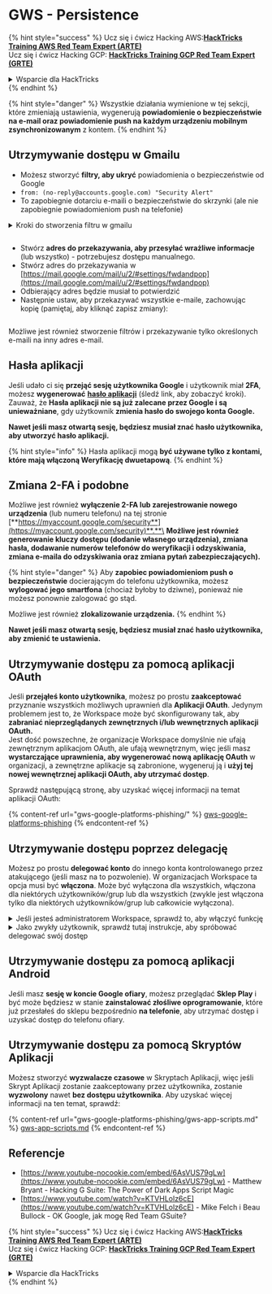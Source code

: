 # GWS - Persistence

{% hint style="success" %}
Ucz się i ćwicz Hacking AWS:<img src="../../.gitbook/assets/image.png" alt="" data-size="line">[**HackTricks Training AWS Red Team Expert (ARTE)**](https://training.hacktricks.xyz/courses/arte)<img src="../../.gitbook/assets/image.png" alt="" data-size="line">\
Ucz się i ćwicz Hacking GCP: <img src="../../.gitbook/assets/image (2).png" alt="" data-size="line">[**HackTricks Training GCP Red Team Expert (GRTE)**<img src="../../.gitbook/assets/image (2).png" alt="" data-size="line">](https://training.hacktricks.xyz/courses/grte)

<details>

<summary>Wsparcie dla HackTricks</summary>

* Sprawdź [**plany subskrypcyjne**](https://github.com/sponsors/carlospolop)!
* **Dołącz do** 💬 [**grupy Discord**](https://discord.gg/hRep4RUj7f) lub [**grupy telegramowej**](https://t.me/peass) lub **śledź** nas na **Twitterze** 🐦 [**@hacktricks\_live**](https://twitter.com/hacktricks\_live)**.**
* **Podziel się sztuczkami hackingowymi, przesyłając PR-y do** [**HackTricks**](https://github.com/carlospolop/hacktricks) i [**HackTricks Cloud**](https://github.com/carlospolop/hacktricks-cloud) repozytoriów github.

</details>
{% endhint %}

{% hint style="danger" %}
Wszystkie działania wymienione w tej sekcji, które zmieniają ustawienia, wygenerują **powiadomienie o bezpieczeństwie na e-mail oraz powiadomienie push na każdym urządzeniu mobilnym zsynchronizowanym** z kontem.
{% endhint %}

## **Utrzymywanie dostępu w Gmailu**

* Możesz stworzyć **filtry, aby ukryć** powiadomienia o bezpieczeństwie od Google
* `from: (no-reply@accounts.google.com) "Security Alert"`
* To zapobiegnie dotarciu e-maili o bezpieczeństwie do skrzynki (ale nie zapobiegnie powiadomieniom push na telefonie)

<details>

<summary>Kroki do stworzenia filtru w gmailu</summary>

(Instrukcje [**tutaj**](https://support.google.com/mail/answer/6579))

1. Otwórz [Gmail](https://mail.google.com/).
2. W polu wyszukiwania na górze kliknij Pokaż opcje wyszukiwania ![photos tune](https://lh3.googleusercontent.com/cD6YR\_YvqXqNKxrWn2NAWkV6tjJtg8vfvqijKT1\_9zVCrl2sAx9jROKhLqiHo2ZDYTE=w36).
3. Wprowadź kryteria wyszukiwania. Jeśli chcesz sprawdzić, czy wyszukiwanie działa poprawnie, zobacz, jakie e-maile się pojawią, klikając **Szukaj**.
4. Na dole okna wyszukiwania kliknij **Utwórz filtr**.
5. Wybierz, co chciałbyś, aby filtr robił.
6. Kliknij **Utwórz filtr**.

Sprawdź swoje aktualne filtry (aby je usunąć) w [https://mail.google.com/mail/u/0/#settings/filters](https://mail.google.com/mail/u/0/#settings/filters)

</details>

<figure><img src="../../.gitbook/assets/image (331).png" alt=""><figcaption></figcaption></figure>

* Stwórz **adres do przekazywania, aby przesyłać wrażliwe informacje** (lub wszystko) - potrzebujesz dostępu manualnego.
* Stwórz adres do przekazywania w [https://mail.google.com/mail/u/2/#settings/fwdandpop](https://mail.google.com/mail/u/2/#settings/fwdandpop)
* Odbierający adres będzie musiał to potwierdzić
* Następnie ustaw, aby przekazywać wszystkie e-maile, zachowując kopię (pamiętaj, aby kliknąć zapisz zmiany):

<figure><img src="../../.gitbook/assets/image (332).png" alt=""><figcaption></figcaption></figure>

Możliwe jest również stworzenie filtrów i przekazywanie tylko określonych e-maili na inny adres e-mail.

## Hasła aplikacji

Jeśli udało ci się **przejąć sesję użytkownika Google** i użytkownik miał **2FA**, możesz **wygenerować** [**hasło aplikacji**](https://support.google.com/accounts/answer/185833?hl=en) (śledź link, aby zobaczyć kroki). Zauważ, że **Hasła aplikacji nie są już zalecane przez Google i są unieważniane**, gdy użytkownik **zmienia hasło do swojego konta Google.**

**Nawet jeśli masz otwartą sesję, będziesz musiał znać hasło użytkownika, aby utworzyć hasło aplikacji.**

{% hint style="info" %}
Hasła aplikacji mogą **być używane tylko z kontami, które mają włączoną Weryfikację dwuetapową**.
{% endhint %}

## Zmiana 2-FA i podobne

Możliwe jest również **wyłączenie 2-FA lub zarejestrowanie nowego urządzenia** (lub numeru telefonu) na tej stronie [**https://myaccount.google.com/security**](https://myaccount.google.com/security)**.**\
**Możliwe jest również generowanie kluczy dostępu (dodanie własnego urządzenia), zmiana hasła, dodawanie numerów telefonów do weryfikacji i odzyskiwania, zmiana e-maila do odzyskiwania oraz zmiana pytań zabezpieczających).**

{% hint style="danger" %}
Aby **zapobiec powiadomieniom push o bezpieczeństwie** docierającym do telefonu użytkownika, możesz **wylogować jego smartfona** (chociaż byłoby to dziwne), ponieważ nie możesz ponownie zalogować go stąd.

Możliwe jest również **zlokalizowanie urządzenia.**
{% endhint %}

**Nawet jeśli masz otwartą sesję, będziesz musiał znać hasło użytkownika, aby zmienić te ustawienia.**

## Utrzymywanie dostępu za pomocą aplikacji OAuth

Jeśli **przejąłeś konto użytkownika**, możesz po prostu **zaakceptować** przyznanie wszystkich możliwych uprawnień dla **Aplikacji OAuth**. Jedynym problemem jest to, że Workspace może być skonfigurowany tak, aby **zabraniać nieprzeglądanych zewnętrznych i/lub wewnętrznych aplikacji OAuth.**\
Jest dość powszechne, że organizacje Workspace domyślnie nie ufają zewnętrznym aplikacjom OAuth, ale ufają wewnętrznym, więc jeśli masz **wystarczające uprawnienia, aby wygenerować nową aplikację OAuth** w organizacji, a zewnętrzne aplikacje są zabronione, wygeneruj ją i **użyj tej nowej wewnętrznej aplikacji OAuth, aby utrzymać dostęp**.

Sprawdź następującą stronę, aby uzyskać więcej informacji na temat aplikacji OAuth:

{% content-ref url="gws-google-platforms-phishing/" %}
[gws-google-platforms-phishing](gws-google-platforms-phishing/)
{% endcontent-ref %}

## Utrzymywanie dostępu poprzez delegację

Możesz po prostu **delegować konto** do innego konta kontrolowanego przez atakującego (jeśli masz na to pozwolenie). W organizacjach Workspace ta opcja musi być **włączona**. Może być wyłączona dla wszystkich, włączona dla niektórych użytkowników/grup lub dla wszystkich (zwykle jest włączona tylko dla niektórych użytkowników/grup lub całkowicie wyłączona).

<details>

<summary>Jeśli jesteś administratorem Workspace, sprawdź to, aby włączyć funkcję</summary>

(Informacje [skopiowane z dokumentacji](https://support.google.com/a/answer/7223765))

Jako administrator swojej organizacji (na przykład w pracy lub szkole) kontrolujesz, czy użytkownicy mogą delegować dostęp do swojego konta Gmail. Możesz pozwolić wszystkim na opcję delegowania swojego konta. Lub tylko pozwolić osobom w niektórych działach na skonfigurowanie delegacji. Na przykład możesz:

* Dodać asystenta administracyjnego jako delegata na swoim koncie Gmail, aby mógł czytać i wysyłać e-maile w twoim imieniu.
* Dodać grupę, taką jak twój dział sprzedaży, w Grupach jako delegata, aby dać wszystkim dostęp do jednego konta Gmail.

Użytkownicy mogą delegować dostęp tylko do innego użytkownika w tej samej organizacji, niezależnie od ich domeny lub jednostki organizacyjnej.

#### Limity i ograniczenia delegacji

* **Zezwól użytkownikom na przyznanie dostępu do swojej skrzynki pocztowej grupie Google** opcja: Aby użyć tej opcji, musi być włączona dla OU delegowanego konta i dla każdego członka grupy OU. Członkowie grupy, którzy należą do OU bez tej opcji włączonej, nie mogą uzyskać dostępu do delegowanego konta.
* Przy typowym użyciu 40 delegowanych użytkowników może uzyskać dostęp do konta Gmail w tym samym czasie. Powyżej przeciętnego użycia przez jednego lub więcej delegatów może zmniejszyć tę liczbę.
* Zautomatyzowane procesy, które często uzyskują dostęp do Gmaila, mogą również zmniejszyć liczbę delegatów, którzy mogą uzyskać dostęp do konta w tym samym czasie. Procesy te obejmują API lub rozszerzenia przeglądarki, które często uzyskują dostęp do Gmaila.
* Jedno konto Gmail obsługuje do 1,000 unikalnych delegatów. Grupa w Grupach liczy się jako jeden delegat w kierunku limitu.
* Delegacja nie zwiększa limitów dla konta Gmail. Konta Gmail z delegowanymi użytkownikami mają standardowe limity i zasady konta Gmail. Aby uzyskać szczegóły, odwiedź [Limity i zasady Gmaila](https://support.google.com/a/topic/28609).

#### Krok 1: Włącz delegację Gmaila dla swoich użytkowników

**Zanim zaczniesz:** Aby zastosować ustawienie dla niektórych użytkowników, umieść ich konta w [jednostce organizacyjnej](https://support.google.com/a/topic/1227584).

1.  [Zaloguj się](https://admin.google.com/) do swojego [konsoli administracyjnej Google](https://support.google.com/a/answer/182076).

Zaloguj się używając _konta administratora_, a nie swojego aktualnego konta CarlosPolop@gmail.com
2. W konsoli administracyjnej przejdź do Menu ![](https://storage.googleapis.com/support-kms-prod/JxKYG9DqcsormHflJJ8Z8bHuyVI5YheC0lAp)![a następnie](https://storage.googleapis.com/support-kms-prod/Th2Tx0uwPMOhsMPn7nRXMUo3vs6J0pto2DTn)![](https://storage.googleapis.com/support-kms-prod/ocGtUSENh4QebLpvZcmLcNRZyaTBcolMRSyl) **Aplikacje**![a następnie](https://storage.googleapis.com/support-kms-prod/Th2Tx0uwPMOhsMPn7nRXMUo3vs6J0pto2DTn)**Google Workspace**![a następnie](https://storage.googleapis.com/support-kms-prod/Th2Tx0uwPMOhsMPn7nRXMUo3vs6J0pto2DTn)**Gmail**![a następnie](https://storage.googleapis.com/support-kms-prod/Th2Tx0uwPMOhsMPn7nRXMUo3vs6J0pto2DTn)**Ustawienia użytkownika**.
3. Aby zastosować ustawienie dla wszystkich, pozostaw wybraną górną jednostkę organizacyjną. W przeciwnym razie wybierz podrzędną [jednostkę organizacyjną](https://support.google.com/a/topic/1227584).
4. Kliknij **Delegacja poczty**.
5. Zaznacz pole **Zezwól użytkownikom na delegowanie dostępu do swojej skrzynki pocztowej innym użytkownikom w domenie**.
6. (Opcjonalnie) Aby pozwolić użytkownikom określić, jakie informacje o nadawcy są zawarte w delegowanych wiadomościach wysyłanych z ich konta, zaznacz pole **Zezwól użytkownikom na dostosowanie tego ustawienia**.
7. Wybierz opcję dla domyślnych informacji o nadawcy, które są zawarte w wiadomościach wysyłanych przez delegatów:
* **Pokaż właściciela konta i delegata, który wysłał e-mail**—Wiadomości zawierają adresy e-mail właściciela konta Gmail i delegata.
* **Pokaż tylko właściciela konta**—Wiadomości zawierają adres e-mail tylko właściciela konta Gmail. Adres e-mail delegata nie jest zawarty.
8. (Opcjonalnie) Aby pozwolić użytkownikom dodać grupę w Grupach jako delegata, zaznacz pole **Zezwól użytkownikom na przyznanie dostępu do swojej skrzynki pocztowej grupie Google**.
9. Kliknij **Zapisz**. Jeśli skonfigurowałeś podrzędną jednostkę organizacyjną, możesz być w stanie **Dziedziczyć** lub **Nadpisać** ustawienia jednostki organizacyjnej nadrzędnej.
10. (Opcjonalnie) Aby włączyć delegację Gmaila dla innych jednostek organizacyjnych, powtórz kroki 3–9.

Zmiany mogą zająć do 24 godzin, ale zazwyczaj zachodzą szybciej. [Dowiedz się więcej](https://support.google.com/a/answer/7514107)

#### Krok 2: Niech użytkownicy skonfigurują delegatów dla swoich kont

Po włączeniu delegacji użytkownicy przechodzą do ustawień Gmaila, aby przypisać delegatów. Delegaci mogą następnie czytać, wysyłać i odbierać wiadomości w imieniu użytkownika.

Aby uzyskać szczegóły, skieruj użytkowników do [Delegowanie i współpraca w e-mailu](https://support.google.com/a/users/answer/138350).

</details>

<details>

<summary>Jako zwykły użytkownik, sprawdź tutaj instrukcje, aby spróbować delegować swój dostęp</summary>

(Informacje skopiowane [**z dokumentacji**](https://support.google.com/mail/answer/138350))

Możesz dodać do 10 delegatów.

Jeśli korzystasz z Gmaila przez swoją pracę, szkołę lub inną organizację:

* Możesz dodać do 1000 delegatów w swojej organizacji.
* Przy typowym użyciu 40 delegatów może uzyskać dostęp do konta Gmail w tym samym czasie.
* Jeśli używasz zautomatyzowanych procesów, takich jak API lub rozszerzenia przeglądarki, kilku delegatów może uzyskać dostęp do konta Gmail w tym samym czasie.

1. Na swoim komputerze otwórz [Gmail](https://mail.google.com/). Nie możesz dodać delegatów z aplikacji Gmail.
2. W prawym górnym rogu kliknij Ustawienia ![Settings](https://lh3.googleusercontent.com/p3J-ZSPOLtuBBR\_ofWTFDfdgAYQgi8mR5c76ie8XQ2wjegk7-yyU5zdRVHKybQgUlQ=w36-h36) ![a następnie](https://lh3.googleusercontent.com/3\_l97rr0GvhSP2XV5OoCkV2ZDTIisAOczrSdzNCBxhIKWrjXjHucxNwocghoUa39gw=w36-h36) **Zobacz wszystkie ustawienia**.
3. Kliknij zakładkę **Konta i import** lub **Konta**.
4. W sekcji "Przyznaj dostęp do swojego konta" kliknij **Dodaj inne konto**. Jeśli korzystasz z Gmaila przez swoją pracę lub szkołę, twoja organizacja może ograniczyć delegację e-maili. Jeśli nie widzisz tego ustawienia, skontaktuj się z administratorem.
* Jeśli nie widzisz opcji Przyznaj dostęp do swojego konta, to jest ona ograniczona.
5. Wprowadź adres e-mail osoby, którą chcesz dodać. Jeśli korzystasz z Gmaila przez swoją pracę, szkołę lub inną organizację, a twój administrator na to pozwala, możesz wprowadzić adres e-mail grupy. Ta grupa musi mieć tę samą domenę co twoja organizacja. Zewnętrzni członkowie grupy są odrzucani w dostępie do delegacji.\
\
**Ważne:** Jeśli konto, które delegujesz, jest nowym kontem lub hasło zostało zresetowane, administrator musi wyłączyć wymóg zmiany hasła przy pierwszym logowaniu.

* [Dowiedz się, jak administrator może utworzyć użytkownika](https://support.google.com/a/answer/33310).
* [Dowiedz się, jak administrator może zresetować hasła](https://support.google.com/a/answer/33319).

6\. Kliknij **Następny krok** ![a następnie](https://lh3.googleusercontent.com/QbWcYKta5vh\_4-OgUeFmK-JOB0YgLLoGh69P478nE6mKdfpWQniiBabjF7FVoCVXI0g=h36) **Wyślij e-mail, aby przyznać dostęp**.

Osoba, którą dodałeś, otrzyma e-mail z prośbą o potwierdzenie. Zaproszenie wygasa po tygodniu.

Jeśli dodałeś grupę, wszyscy członkowie grupy staną się delegatami bez konieczności potwierdzania.

Uwaga: Może zająć do 24 godzin, aby delegacja zaczęła obowiązywać.

</details>

## Utrzymywanie dostępu za pomocą aplikacji Android

Jeśli masz **sesję w koncie Google ofiary**, możesz przeglądać **Sklep Play** i być może będziesz w stanie **zainstalować złośliwe oprogramowanie**, które już przesłałeś do sklepu bezpośrednio **na telefonie**, aby utrzymać dostęp i uzyskać dostęp do telefonu ofiary.

## **Utrzymywanie dostępu za pomocą** Skryptów Aplikacji

Możesz stworzyć **wyzwalacze czasowe** w Skryptach Aplikacji, więc jeśli Skrypt Aplikacji zostanie zaakceptowany przez użytkownika, zostanie **wyzwolony** nawet **bez dostępu użytkownika**. Aby uzyskać więcej informacji na ten temat, sprawdź:

{% content-ref url="gws-google-platforms-phishing/gws-app-scripts.md" %}
[gws-app-scripts.md](gws-google-platforms-phishing/gws-app-scripts.md)
{% endcontent-ref %}

## Referencje

* [https://www.youtube-nocookie.com/embed/6AsVUS79gLw](https://www.youtube-nocookie.com/embed/6AsVUS79gLw) - Matthew Bryant - Hacking G Suite: The Power of Dark Apps Script Magic
* [https://www.youtube.com/watch?v=KTVHLolz6cE](https://www.youtube.com/watch?v=KTVHLolz6cE) - Mike Felch i Beau Bullock - OK Google, jak mogę Red Team GSuite?

{% hint style="success" %}
Ucz się i ćwicz Hacking AWS:<img src="../../.gitbook/assets/image.png" alt="" data-size="line">[**HackTricks Training AWS Red Team Expert (ARTE)**](https://training.hacktricks.xyz/courses/arte)<img src="../../.gitbook/assets/image.png" alt="" data-size="line">\
Ucz się i ćwicz Hacking GCP: <img src="../../.gitbook/assets/image (2).png" alt="" data-size="line">[**HackTricks Training GCP Red Team Expert (GRTE)**<img src="../../.gitbook/assets/image (2).png" alt="" data-size="line">](https://training.hacktricks.xyz/courses/grte)

<details>

<summary>Wsparcie dla HackTricks</summary>

* Sprawdź [**plany subskrypcyjne**](https://github.com/sponsors/carlospolop)!
* **Dołącz do** 💬 [**grupy Discord**](https://discord.gg/hRep4RUj7f) lub [**grupy telegramowej**](https://t.me/peass) lub **śledź** nas na **Twitterze** 🐦 [**@hacktricks\_live**](https://twitter.com/hacktricks\_live)**.**
* **Podziel się sztuczkami hackingowymi, przesyłając PR-y do** [**HackTricks**](https://github.com/carlospolop/hacktricks) i [**HackTricks Cloud**](https://github.com/carlospolop/hacktricks-cloud) repozytoriów github.

</details>
{% endhint %}
